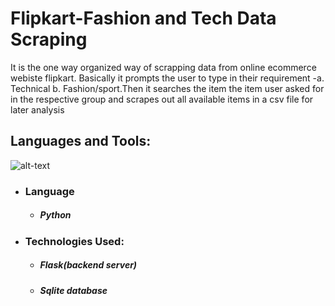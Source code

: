 # Flipkart-Fashion and Tech Data Scraping
It is the one way organized way of scrapping data from online ecommerce webiste flipkart.
Basically it prompts the user to type in their requirement -a. Technical b. Fashion/sport.Then it searches the item the item user asked for in the respective group and scrapes out all available items in a csv file for later analysis

## Languages and Tools:
![alt-text](https://encrypted-tbn0.gstatic.com/images?q=tbn:ANd9GcRfSiMqN1B828rmcJqsv5ted3jJSE-wPZdGGA&usqp=CAU)
- ### Language
    - ##### Python
- ### Technologies Used:
    - ##### Flask(backend server)
    - ##### Sqlite database
 

